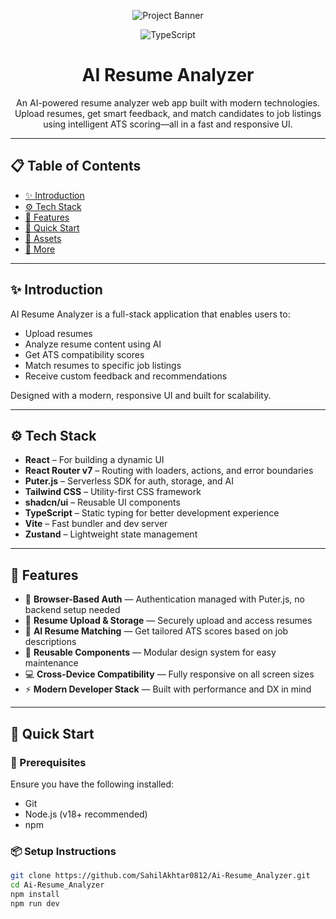 
<div align="center">

![Project Banner](https://www.youtube.com/watch?v=iYOz165wGkQ)

![TypeScript](https://img.shields.io/badge/TypeScript-007ACC?style=for-the-badge&logo=typescript&logoColor=white)

# AI Resume Analyzer

An AI-powered resume analyzer web app built with modern technologies. Upload resumes, get smart feedback, and match candidates to job listings using intelligent ATS scoring—all in a fast and responsive UI.

</div>

---

## 📋 Table of Contents

- [✨ Introduction](#-introduction)
- [⚙️ Tech Stack](#️-tech-stack)
- [🔋 Features](#-features)
- [🤸 Quick Start](#-quick-start)
- [🔗 Assets](#-assets)
- [🚀 More](#-more)

---

## ✨ Introduction

AI Resume Analyzer is a full-stack application that enables users to:

- Upload resumes
- Analyze resume content using AI
- Get ATS compatibility scores
- Match resumes to specific job listings
- Receive custom feedback and recommendations

Designed with a modern, responsive UI and built for scalability.

---

## ⚙️ Tech Stack

- **React** – For building a dynamic UI
- **React Router v7** – Routing with loaders, actions, and error boundaries
- **Puter.js** – Serverless SDK for auth, storage, and AI
- **Tailwind CSS** – Utility-first CSS framework
- **shadcn/ui** – Reusable UI components
- **TypeScript** – Static typing for better development experience
- **Vite** – Fast bundler and dev server
- **Zustand** – Lightweight state management

---

## 🔋 Features

- 🔐 **Browser-Based Auth** — Authentication managed with Puter.js, no backend setup needed
- 📄 **Resume Upload & Storage** — Securely upload and access resumes
- 🤖 **AI Resume Matching** — Get tailored ATS scores based on job descriptions
- 🎨 **Reusable Components** — Modular design system for easy maintenance
- 💻 **Cross-Device Compatibility** — Fully responsive on all screen sizes
- ⚡ **Modern Developer Stack** — Built with performance and DX in mind

---

## 🤸 Quick Start

### 🔧 Prerequisites

Ensure you have the following installed:

- Git
- Node.js (v18+ recommended)
- npm

### 📦 Setup Instructions

```bash
git clone https://github.com/SahilAkhtar0812/Ai-Resume_Analyzer.git
cd Ai-Resume_Analyzer
npm install
npm run dev
